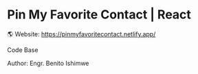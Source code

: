 # Pin My Favorite Contact | React

🌎 Website: https://pinmyfavoritecontact.netlify.app/

Code Base

Author: Engr. Benito Ishimwe

